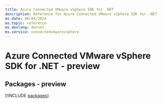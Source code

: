 ```yaml
---
title: Azure Connected VMware vSphere SDK for .NET
description: Reference for Azure Connected VMware vSphere SDK for .NET
ms.date: 06/04/2024
ms.topic: reference
ms.devlang: dotnet
ms.service: connectedvmwarevsphere
---
```

# Azure Connected VMware vSphere SDK for .NET - preview
## Packages - preview
[!INCLUDE [packages](connected-vmware-vsphere-index.md)]